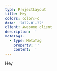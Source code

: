```yaml
---
type: ProjectLayout
title: Hey
colors: colors-c
date: '2022-01-22'
client: Awesome client
description: ''
metaTags:
  - type: MetaTag
    property: ''
    content: ''
---
```

Hey

